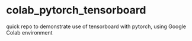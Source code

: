 # colab_pytorch_tensorboard
quick repo to demonstrate use of tensorboard with pytorch, using Google Colab environment
